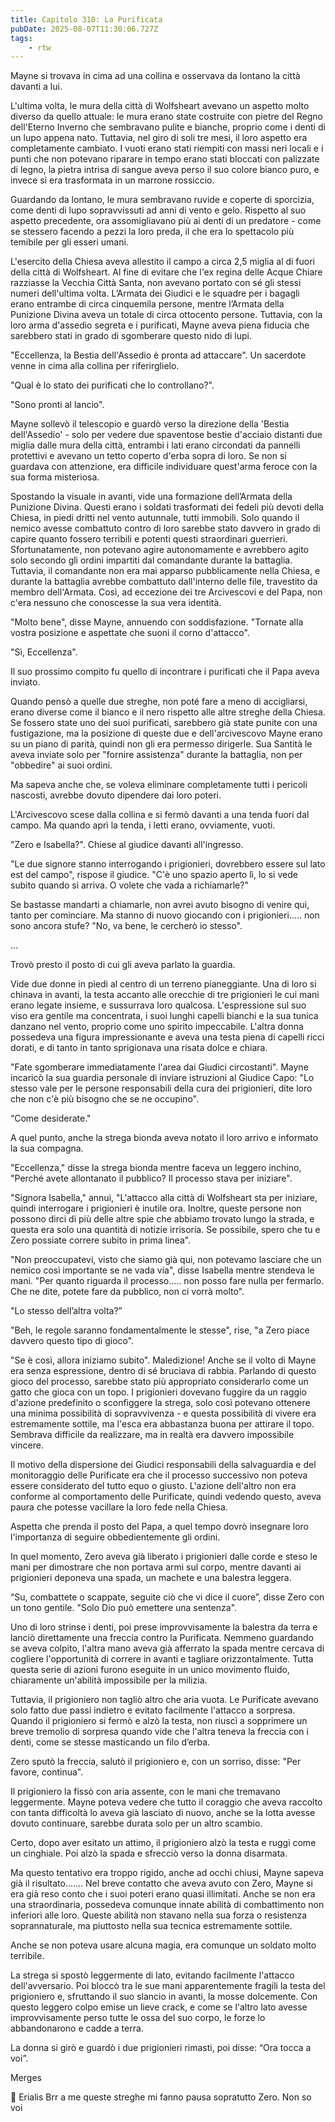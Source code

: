 ```yaml
---
title: Capitolo 310: La Purificata
pubDate: 2025-08-07T11:30:06.727Z
tags:
    - rtw
---
```











Mayne si trovava in cima ad una collina e osservava da lontano la città davanti a lui.


L'ultima volta, le mura della città di Wolfsheart avevano un aspetto molto diverso da quello attuale: le mura erano state costruite con pietre del Regno dell'Eterno Inverno che sembravano pulite e bianche, proprio come i denti di un lupo appena nato. Tuttavia, nel giro di soli tre mesi, il loro aspetto era completamente cambiato. I vuoti erano stati riempiti con massi neri locali e i punti che non potevano riparare in tempo erano stati bloccati con palizzate di legno, la pietra intrisa di sangue aveva perso il suo colore bianco puro, e invece si era trasformata in un marrone rossiccio.


Guardando da lontano, le mura sembravano ruvide e coperte di sporcizia, come denti di lupo sopravvissuti ad anni di vento e gelo. Rispetto al suo aspetto precedente, ora assomigliavano più ai denti di un predatore - come se stessero facendo a pezzi la loro preda, il che era lo spettacolo più temibile per gli esseri umani.


L'esercito della Chiesa aveva allestito il campo a circa 2,5 miglia al di fuori della città di Wolfsheart. Al fine di evitare che l'ex regina delle Acque Chiare razziasse la Vecchia Città Santa, non avevano portato con sé gli stessi numeri dell'ultima volta. L’Armata dei Giudici e le squadre per i bagagli erano entrambe di circa cinquemila persone, mentre l’Armata della Punizione Divina aveva un totale di circa ottocento persone. Tuttavia, con la loro arma d'assedio segreta e i purificati, Mayne aveva piena fiducia che sarebbero stati in grado di sgomberare questo nido di lupi.


"Eccellenza, la Bestia dell'Assedio è pronta ad attaccare". Un sacerdote venne in cima alla collina per riferirglielo.


"Qual è lo stato dei purificati che lo controllano?".


"Sono pronti al lancio".


Mayne sollevò il telescopio e guardò verso la direzione della 'Bestia dell'Assedio' - solo per vedere due spaventose bestie d'acciaio distanti due miglia dalle mura della città, entrambi i lati erano circondati da pannelli protettivi e avevano un tetto coperto d'erba sopra di loro. Se non si guardava con attenzione, era difficile individuare quest'arma feroce con la sua forma misteriosa.


Spostando la visuale in avanti, vide una formazione dell’Armata della Punizione Divina. Questi erano i soldati trasformati dei fedeli più devoti della Chiesa, in piedi dritti nel vento autunnale, tutti immobili. Solo quando il nemico avesse combattuto contro di loro sarebbe stato davvero in grado di capire quanto fossero terribili e potenti questi straordinari guerrieri. Sfortunatamente, non potevano agire autonomamente e avrebbero agito solo secondo gli ordini impartiti dal comandante durante la battaglia. Tuttavia, il comandante non era mai apparso pubblicamente nella Chiesa, e durante la battaglia avrebbe combattuto dall'interno delle file, travestito da membro dell'Armata. Così, ad eccezione dei tre Arcivescovi e del Papa, non c'era nessuno che conoscesse la sua vera identità.


"Molto bene", disse Mayne, annuendo con soddisfazione. "Tornate alla vostra posizione e aspettate che suoni il corno d'attacco".


"Sì, Eccellenza".


Il suo prossimo compito fu quello di incontrare i purificati che il Papa aveva inviato.


Quando pensò a quelle due streghe, non poté fare a meno di accigliarsi, erano diverse come il bianco e il nero rispetto alle altre streghe della Chiesa. Se fossero state uno dei suoi purificati, sarebbero già state punite con una fustigazione, ma la posizione di queste due e dell'arcivescovo Mayne erano su un piano di parità, quindi non gli era permesso dirigerle. Sua Santità le aveva inviate solo per "fornire assistenza" durante la battaglia, non per "obbedire" ai suoi ordini.


Ma sapeva anche che, se voleva eliminare completamente tutti i pericoli nascosti, avrebbe dovuto dipendere dai loro poteri.


L'Arcivescovo scese dalla collina e si fermò davanti a una tenda fuori dal campo. Ma quando aprì la tenda, i letti erano, ovviamente, vuoti.


"Zero e Isabella?". Chiese al giudice davanti all'ingresso.


"Le due signore stanno interrogando i prigionieri, dovrebbero essere sul lato est del campo", rispose il giudice. "C'è uno spazio aperto lì, lo si vede subito quando si arriva. O volete che vada a richiamarle?"


Se bastasse mandarti a chiamarle, non avrei avuto bisogno di venire qui, tanto per cominciare. Ma stanno di nuovo giocando con i prigionieri..... non sono ancora stufe? "No, va bene, le cercherò io stesso".


…


Trovò presto il posto di cui gli aveva parlato la guardia.


Vide due donne in piedi al centro di un terreno pianeggiante. Una di loro si chinava in avanti, la testa accanto alle orecchie di tre prigionieri le cui mani erano legate insieme, e sussurrava loro qualcosa. L'espressione sul suo viso era gentile ma concentrata, i suoi lunghi capelli bianchi e la sua tunica danzano nel vento, proprio come uno spirito impeccabile. L'altra donna possedeva una figura impressionante e aveva una testa piena di capelli ricci dorati, e di tanto in tanto sprigionava una risata dolce e chiara.


"Fate sgomberare immediatamente l'area dai Giudici circostanti". Mayne incaricò la sua guardia personale di inviare istruzioni al Giudice Capo: "Lo stesso vale per le persone responsabili della cura dei prigionieri, dite loro che non c'è più bisogno che se ne occupino".


“Come desiderate."


A quel punto, anche la strega bionda aveva notato il loro arrivo e informato la sua compagna.


"Eccellenza," disse la strega bionda mentre faceva un leggero inchino, "Perché avete allontanato il pubblico? Il processo stava per iniziare".


"Signora Isabella," annuì, "L'attacco alla città di Wolfsheart sta per iniziare, quindi interrogare i prigionieri è inutile ora. Inoltre, queste persone non possono dirci di più delle altre spie che abbiamo trovato lungo la strada, e questa era solo una quantità di notizie irrisoria. Se possibile, spero che tu e Zero possiate correre subito in prima linea".


"Non preoccupatevi, visto che siamo già qui, non potevamo lasciare che un nemico così importante se ne vada via", disse Isabella mentre stendeva le mani. "Per quanto riguarda il processo..... non posso fare nulla per fermarlo. Che ne dite, potete fare da pubblico, non ci vorrà molto".


"Lo stesso dell’altra volta?”


"Beh, le regole saranno fondamentalmente le stesse", rise, "a Zero piace davvero questo tipo di gioco".


"Se è così, allora iniziamo subito". Maledizione! Anche se il volto di Mayne era senza espressione, dentro di sé bruciava di rabbia. Parlando di questo gioco del processo, sarebbe stato più appropriato considerarlo come un gatto che gioca con un topo. I prigionieri dovevano fuggire da un raggio d'azione predefinito o sconfiggere la strega, solo così potevano ottenere una minima possibilità di sopravvivenza - e questa possibilità di vivere era estremamente sottile, ma l'esca era abbastanza buona per attirare il topo. Sembrava difficile da realizzare, ma in realtà era davvero impossibile vincere.


Il motivo della dispersione dei Giudici responsabili della salvaguardia e del monitoraggio delle Purificate era che il processo successivo non poteva essere considerato del tutto equo o giusto. L'azione dell'altro non era conforme al comportamento delle Purificate, quindi vedendo questo, aveva paura che potesse vacillare la loro fede nella Chiesa.


Aspetta che prenda il posto del Papa, a quel tempo dovrò insegnare loro l'importanza di seguire obbedientemente gli ordini.


In quel momento, Zero aveva già liberato i prigionieri dalle corde e steso le mani per dimostrare che non portava armi sul corpo, mentre davanti ai prigionieri deponeva una spada, un machete e una balestra leggera.


“Su, combattete o scappate, seguite ciò che vi dice il cuore”, disse Zero con un tono gentile. "Solo Dio può emettere una sentenza".


Uno di loro strinse i denti, poi prese improvvisamente la balestra da terra e lanciò direttamente una freccia contro la Purificata. Nemmeno guardando se aveva colpito, l'altra mano aveva già afferrato la spada mentre cercava di cogliere l'opportunità di correre in avanti e tagliare orizzontalmente. Tutta questa serie di azioni furono eseguite in un unico movimento fluido, chiaramente un'abilità impossibile per la milizia.


Tuttavia, il prigioniero non tagliò altro che aria vuota. Le Purificate avevano solo fatto due passi indietro e evitato facilmente l'attacco a sorpresa. Quando il prigioniero si fermò e alzò la testa, non riuscì a sopprimere un breve tremolio di sorpresa quando vide che l'altra teneva la freccia con i denti, come se stesse masticando un filo d’erba.


Zero sputò la freccia, salutò il prigioniero e, con un sorriso, disse: "Per favore, continua".


Il prigioniero la fissò con aria assente, con le mani che tremavano leggermente. Mayne poteva vedere che tutto il coraggio che aveva raccolto con tanta difficoltà lo aveva già lasciato di nuovo, anche se la lotta avesse dovuto continuare, sarebbe durata solo per un altro scambio.


Certo, dopo aver esitato un attimo, il prigioniero alzò la testa e ruggì come un cinghiale. Poi alzò la spada e sfrecciò verso la donna disarmata.


Ma questo tentativo era troppo rigido, anche ad occhi chiusi, Mayne sapeva già il risultato....... Nel breve contatto che aveva avuto con  Zero, Mayne si era già reso conto che i suoi poteri erano quasi illimitati. Anche se non era una straordinaria, possedeva comunque innate abilità di combattimento non inferiori alle loro. Queste abilità non stavano nella sua forza o resistenza soprannaturale, ma piuttosto nella sua tecnica estremamente sottile.


Anche se non poteva usare alcuna magia, era comunque un soldato molto terribile.


La strega si spostò leggermente di lato, evitando facilmente l'attacco dell'avversario. Poi bloccò tra le sue mani apparentemente fragili la testa del prigioniero e, sfruttando il suo slancio in avanti, la mosse dolcemente. Con questo leggero colpo emise un lieve crack, e come se l'altro lato avesse improvvisamente perso tutte le ossa del suo corpo, le forze lo abbandonarono e cadde a terra.


La donna si girò e guardò i due prigionieri rimasti, poi disse: “Ora tocca a voi”.






Merges






💬 Erialis Brr a me queste streghe mi fanno pausa sopratutto Zero. Non so voi
                                


                                



